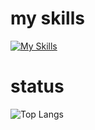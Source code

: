# my skills
[![My Skills](https://skillicons.dev/icons?i=r,mysql,python,github,aws,docker,vscode&perline=15)](https://skillicons.dev)

# status
<p align="left"> 
  <img alt="Top Langs" src="https://github-readme-stats.vercel.app/api/top-langs/?username=idsts2670&show_icons=true&theme=vue" />
<!--   <img alt="github stats" height="150px" src="https://github-readme-stats.vercel.app/api?username=idsts2670&show_icons=ture" /> -->
</p>
